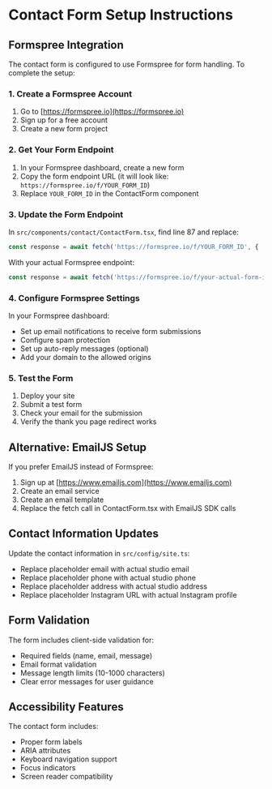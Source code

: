 # Contact Form Setup Instructions

## Formspree Integration

The contact form is configured to use Formspree for form handling. To complete the setup:

### 1. Create a Formspree Account
1. Go to [https://formspree.io](https://formspree.io)
2. Sign up for a free account
3. Create a new form project

### 2. Get Your Form Endpoint
1. In your Formspree dashboard, create a new form
2. Copy the form endpoint URL (it will look like: `https://formspree.io/f/YOUR_FORM_ID`)
3. Replace `YOUR_FORM_ID` in the ContactForm component

### 3. Update the Form Endpoint
In `src/components/contact/ContactForm.tsx`, find line 87 and replace:
```typescript
const response = await fetch('https://formspree.io/f/YOUR_FORM_ID', {
```

With your actual Formspree endpoint:
```typescript
const response = await fetch('https://formspree.io/f/your-actual-form-id', {
```

### 4. Configure Formspree Settings
In your Formspree dashboard:
- Set up email notifications to receive form submissions
- Configure spam protection
- Set up auto-reply messages (optional)
- Add your domain to the allowed origins

### 5. Test the Form
1. Deploy your site
2. Submit a test form
3. Check your email for the submission
4. Verify the thank you page redirect works

## Alternative: EmailJS Setup

If you prefer EmailJS instead of Formspree:

1. Sign up at [https://www.emailjs.com](https://www.emailjs.com)
2. Create an email service
3. Create an email template
4. Replace the fetch call in ContactForm.tsx with EmailJS SDK calls

## Contact Information Updates

Update the contact information in `src/config/site.ts`:
- Replace placeholder email with actual studio email
- Replace placeholder phone with actual studio phone
- Replace placeholder address with actual studio address
- Replace placeholder Instagram URL with actual Instagram profile

## Form Validation

The form includes client-side validation for:
- Required fields (name, email, message)
- Email format validation
- Message length limits (10-1000 characters)
- Clear error messages for user guidance

## Accessibility Features

The contact form includes:
- Proper form labels
- ARIA attributes
- Keyboard navigation support
- Focus indicators
- Screen reader compatibility